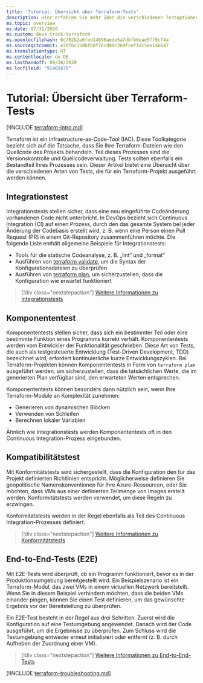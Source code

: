 ```yaml
---
title: 'Tutorial: Übersicht über Terraform-Tests'
description: Hier erfahren Sie mehr über die verschiedenen Testoptionen, die Sie zum Überprüfen von Terraform-Projekten konfigurieren können.
ms.topic: overview
ms.date: 07/31/2020
ms.custom: devx-track-terraform
ms.openlocfilehash: 6c782b2a6fed14698aede5a7dbfb6eae5ff9cf4a
ms.sourcegitcommit: e20f6c150bfb0f76cd99c269fcef1dc5ee1ab647
ms.translationtype: HT
ms.contentlocale: de-DE
ms.lasthandoff: 09/28/2020
ms.locfileid: "91401670"
---
```

# <a name="tutorial-terraform-testing-overview"></a>Tutorial: Übersicht über Terraform-Tests

[!INCLUDE [terraform-intro.md](includes/terraform-intro.md)]

Terraform ist ein Infrastructure-as-Code-Tool (IAC). Diese Toolkategorie bezieht sich auf die Tatsache, dass Sie Ihre Terraform-Dateien wie den Quellcode des Projekts behandeln. Teil dieses Prozesses sind die Versionskontrolle und Quellcodeverwaltung. Tests sollten ebenfalls ein Bestandteil Ihres Prozesses sein. Dieser Artikel bietet eine Übersicht über die verschiedenen Arten von Tests, die für ein Terraform-Projekt ausgeführt werden können.

## <a name="integration-testing"></a>Integrationstest

Integrationstests stellen sicher, dass eine neu eingeführte Codeänderung vorhandenen Code nicht unterbricht. In DevOps bezieht sich Continuous Integration (CI) auf einen Prozess, durch den das gesamte System bei jeder Änderung der Codebasis erstellt wird, z. B. wenn eine Person einen Pull Request (PR) in einem Git-Repository zusammenführen möchte. Die folgende Liste enthält allgemeine Beispiele für Integrationstests:

- Tools für die statische Codeanalyse, z. B. „lint“ und „format“
- Ausführen von [terraform validate](https://www.terraform.io/docs/commands/validate.html), um die Syntax der Konfigurationsdateien zu überprüfen
- Ausführen von [terraform plan](https://www.terraform.io/docs/commands/validate.html), um sicherzustellen, dass die Konfiguration wie erwartet funktioniert

> [!div class="nextstepaction"]
> [Weitere Informationen zu Integrationstests](best-practices-integration-testing.md)

## <a name="unit-testing"></a>Komponententest

Komponententests stellen sicher, dass sich ein bestimmter Teil oder eine bestimmte Funktion eines Programms korrekt verhält. Komponententests werden vom Entwickler der Funktionalität geschrieben. Diese Art von Tests, die auch als testgesteuerte Entwicklung (Test-Driven Development, TDD) bezeichnet wird, erfordert kontinuierliche kurze Entwicklungszyklen. Bei Terraform-Projekten können Komponententests in Form von `terraform plan` ausgeführt werden, um sicherzustellen, dass die tatsächlichen Werte, die im generierten Plan verfügbar sind, den erwarteten Werten entsprechen. 

Komponententests können besonders dann nützlich sein, wenn Ihre Terraform-Module an Komplexität zunehmen:

- Generieren von dynamischen Blöcken
- Verwenden von Schleifen
- Berechnen lokaler Variablen

Ähnlich wie Integrationstests werden Komponententests oft in den Continuous Integration-Prozess eingebunden.

## <a name="compliance-testing"></a>Kompatibilitätstest

Mit Konformitätstests wird sichergestellt, dass die Konfiguration den für das Projekt definierten Richtlinien entspricht. Möglicherweise definieren Sie geopolitische Namenskonventionen für Ihre Azure-Ressourcen, oder Sie möchten, dass VMs aus einer definierten Teilmenge von Images erstellt werden. Konformitätstests werden verwendet, um diese Regeln zu erzwingen.

Konformitätstests werden in der Regel ebenfalls als Teil des Continuous Integration-Prozesses definiert.

> [!div class="nextstepaction"]
> [Weitere Informationen zu Konformitätstests](best-practices-compliance-testing.md)

## <a name="end-to-end-e2e-testing"></a>End-to-End-Tests (E2E)

Mit E2E-Tests wird überprüft, ob ein Programm funktioniert, bevor es in der Produktionsumgebung bereitgestellt wird. Ein Beispielszenario ist ein Terraform-Modul, das zwei VMs in einem virtuellen Netzwerk bereitstellt. Wenn Sie in diesem Beispiel verhindern möchten, dass die beiden VMs einander pingen, können Sie einen Test definieren, um das gewünschte Ergebnis vor der Bereitstellung zu überprüfen.

Ein E2E-Test besteht in der Regel aus drei Schritten. Zuerst wird die Konfiguration auf eine Testumgebung angewendet. Danach wird der Code ausgeführt, um die Ergebnisse zu überprüfen. Zum Schluss wird die Testumgebung entweder erneut initialisiert oder entfernt (z. B. durch Aufheben der Zuordnung einer VM).

> [!div class="nextstepaction"]
> [Weitere Informationen zu End-to-End-Tests](best-practices-end-to-end-testing.md)

[!INCLUDE [terraform-troubleshooting.md](includes/terraform-troubleshooting.md)]
